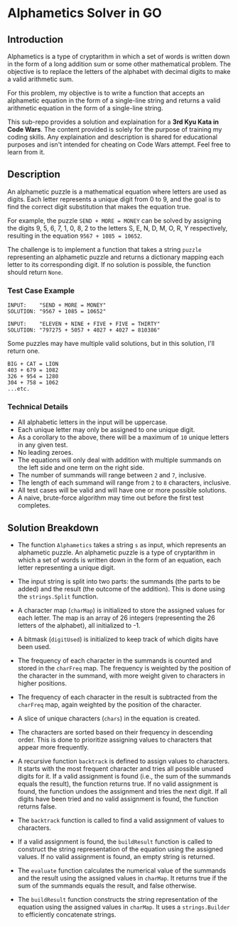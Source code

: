 # Alphametics Solver in GO

## Introduction

Alphametics is a type of cryptarithm in which a set of words is written down in the form of a long addition sum or some other mathematical problem. The objective is to replace the letters of the alphabet with decimal digits to make a valid arithmetic sum.

For this problem, my objective is to write a function that accepts an alphametic equation in the form of a single-line string and returns a valid arithmetic equation in the form of a single-line string.

This sub-repo provides a solution and explaination for a **3rd Kyu Kata in Code Wars**. The content provided is solely for the purpose of training my coding skills. Any explaination and description is shared for educational purposes and isn't intended for cheating on Code Wars attempt. Feel free to learn from it.

## Description

An alphametic puzzle is a mathematical equation where letters are used as digits. Each letter represents a unique digit from 0 to 9, and the goal is to find the correct digit substitution that makes the equation true.

For example, the puzzle `SEND + MORE = MONEY` can be solved by assigning the digits 9, 5, 6, 7, 1, 0, 8, 2 to the letters S, E, N, D, M, O, R, Y respectively, resulting in the equation `9567 + 1085 = 10652`.

The challenge is to implement a function that takes a string `puzzle` representing an alphametic puzzle and returns a dictionary mapping each letter to its corresponding digit. If no solution is possible, the function should return `None`.

### Test Case Example
```
INPUT:    "SEND + MORE = MONEY"
SOLUTION: "9567 + 1085 = 10652"

INPUT:    "ELEVEN + NINE + FIVE + FIVE = THIRTY"
SOLUTION: "797275 + 5057 + 4027 + 4027 = 810386"
```
Some puzzles may have multiple valid solutions, but in this solution, I'll return one.
```
BIG + CAT = LION
403 + 679 = 1082
326 + 954 = 1280
304 + 758 = 1062
...etc.
```

### Technical Details
- All alphabetic letters in the input will be uppercase.
- Each unique letter may only be assigned to one unique digit.
- As a corollary to the above, there will be a maximum of ``10`` unique letters in any given test.
- No leading zeroes.
- The equations will only deal with addition with multiple summands on the left side and one term on the right side.
- The number of summands will range between ``2`` and ``7``, inclusive.
- The length of each summand will range from ``2`` to ``8`` characters, inclusive.
- All test cases will be valid and will have one or more possible solutions.
- A naive, brute-force algorithm may time out before the first test completes.

## Solution Breakdown

- The function ``Alphametics`` takes a string ``s`` as input, which represents an alphametic puzzle. An alphametic puzzle is a type of cryptarithm in which a set of words is written down in the form of an equation, each letter representing a unique digit.

- The input string is split into two parts: the summands (the parts to be added) and the result (the outcome of the addition). This is done using the ``strings.Split`` function.

- A character map (``charMap``) is initialized to store the assigned values for each letter. The map is an array of 26 integers (representing the 26 letters of the alphabet), all initialized to -1.

- A bitmask (``digitUsed``) is initialized to keep track of which digits have been used.

- The frequency of each character in the summands is counted and stored in the ``charFreq`` map. The frequency is weighted by the position of the character in the summand, with more weight given to characters in higher positions.

- The frequency of each character in the result is subtracted from the ``charFreq`` map, again weighted by the position of the character.

- A slice of unique characters (``chars``) in the equation is created.

- The characters are sorted based on their frequency in descending order. This is done to prioritize assigning values to characters that appear more frequently.

- A recursive function ``backtrack`` is defined to assign values to characters. It starts with the most frequent character and tries all possible unused digits for it. If a valid assignment is found (i.e., the sum of the summands equals the result), the function returns true. If no valid assignment is found, the function undoes the assignment and tries the next digit. If all digits have been tried and no valid assignment is found, the function returns false.

- The ``backtrack`` function is called to find a valid assignment of values to characters.

- If a valid assignment is found, the ``buildResult`` function is called to construct the string representation of the equation using the assigned values. If no valid assignment is found, an empty string is returned.

- The ``evaluate`` function calculates the numerical value of the summands and the result using the assigned values in ``charMap``. It returns true if the sum of the summands equals the result, and false otherwise.

- The ``buildResult`` function constructs the string representation of the equation using the assigned values in ``charMap``. It uses a ``strings.Builder`` to efficiently concatenate strings.
